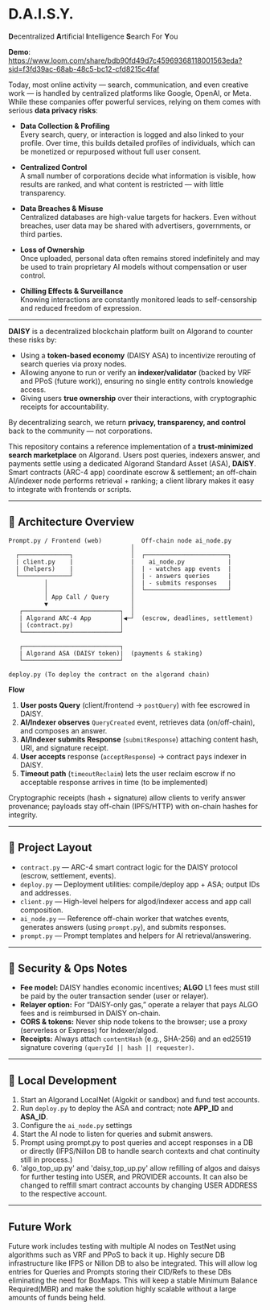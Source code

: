 # D.A.I.S.Y. 
**D**ecentralized **A**rtificial **I**ntelligence **S**earch For **Y**ou

**Demo**:
https://www.loom.com/share/bdb90fd49d7c45969368118001563eda?sid=f3fd39ac-68ab-48c5-bc12-cfd8215c4faf

Today, most online activity — search, communication, and even creative work — is handled by centralized platforms like Google, OpenAI, or Meta. While these companies offer powerful services, relying on them comes with serious **data privacy risks**:

- **Data Collection & Profiling**  
  Every search, query, or interaction is logged and also linked to your profile. Over time, this builds detailed profiles of individuals, which can be monetized or repurposed without full user consent.

- **Centralized Control**  
  A small number of corporations decide what information is visible, how results are ranked, and what content is restricted — with little transparency.

- **Data Breaches & Misuse**  
  Centralized databases are high-value targets for hackers. Even without breaches, user data may be shared with advertisers, governments, or third parties.

- **Loss of Ownership**  
  Once uploaded, personal data often remains stored indefinitely and may be used to train proprietary AI models without compensation or user control.

- **Chilling Effects & Surveillance**  
  Knowing interactions are constantly monitored leads to self-censorship and reduced freedom of expression.

---

**DAISY** is a decentralized blockchain platform built on Algorand to counter these risks by:

- Using a **token-based economy** (DAISY ASA) to incentivize rerouting of search queries via proxy nodes.
- Allowing anyone to run or verify an **indexer/validator** (backed by VRF and PPoS (future work)), ensuring no single entity controls knowledge access.
- Giving users **true ownership** over their interactions, with cryptographic receipts for accountability.

By decentralizing search, we return **privacy, transparency, and control** back to the community — not corporations.


This repository contains a reference implementation of a **trust-minimized search marketplace** on Algorand. 
Users post queries, indexers answer, and payments settle using a dedicated Algorand Standard Asset (ASA), **DAISY**. 
Smart contracts (ARC-4 app) coordinate escrow & settlement; an off-chain AI/indexer node performs retrieval + ranking; 
a client library makes it easy to integrate with frontends or scripts.

---

## 🧱 Architecture Overview

```
Prompt.py / Frontend (web)           Off-chain node ai_node.py
                                  │
  ┌──────────────┐                │  ┌───────────────────────┐
  | client.py    |                |    ai_node.py            |
  | (helpers)    |                │  | - watches app events  |
  └──────────────┘                │  | - answers queries     |
          │                       │  | - submits responses   |
          │                       │  └───────────────────────┘
          │ App Call / Query      │
          ▼                       │
   ┌───────────────────────────┐  │
   | Algorand ARC-4 App        │◀─┘  (escrow, deadlines, settlement)
   | (contract.py)             │
   └───────────────────────────┘

   ┌───────────────────────────┐
   | Algorand ASA (DAISY token)|  (payments & staking)
   └───────────────────────────┘

deploy.py (To deploy the contract on the algorand chain)
```

**Flow**
1. **User posts Query** (client/frontend → `postQuery`) with fee escrowed in DAISY.
2. **AI/Indexer observes** `QueryCreated` event, retrieves data (on/off-chain), and composes an answer.
3. **AI/Indexer submits Response** (`submitResponse`) attaching content hash, URI, and signature receipt.
4. **User accepts**  response (`acceptResponse`) → contract pays indexer in DAISY.
5. **Timeout path** (`timeoutReclaim`) lets the user reclaim escrow if no acceptable response arrives in time (to be implemented)

Cryptographic receipts (hash + signature) allow clients to verify answer provenance; payloads stay off-chain (IPFS/HTTP) with on-chain hashes for integrity.

---

## 📁 Project Layout

- `contract.py` — ARC-4 smart contract logic for the DAISY protocol (escrow, settlement, events).
- `deploy.py` — Deployment utilities: compile/deploy app + ASA; output IDs and addresses.
- `client.py` — High-level helpers for algod/indexer access and app call composition.
- `ai_node.py` — Reference off-chain worker that watches events, generates answers (using `prompt.py`), and submits responses.
- `prompt.py` — Prompt templates and helpers for AI retrieval/answering.


---

## 🔐 Security & Ops Notes

- **Fee model:** DAISY handles economic incentives; **ALGO** L1 fees must still be paid by the outer transaction sender (user or relayer).
- **Relayer option:** For “DAISY-only gas,” operate a relayer that pays ALGO fees and is reimbursed in DAISY on-chain.
- **CORS & tokens:** Never ship node tokens to the browser; use a proxy (serverless or Express) for Indexer/algod.
- **Receipts:** Always attach `contentHash` (e.g., SHA-256) and an ed25519 signature covering `(queryId || hash || requester)`.

---

## 🧪 Local Development

1. Start an Algorand LocalNet (Algokit or sandbox) and fund test accounts.
2. Run `deploy.py` to deploy the ASA and contract; note **APP_ID** and **ASA_ID**.
3. Configure the `ai_node.py` settings
4. Start the AI node to listen for queries and submit answers.
5. Prompt using prompt.py to post queries and accept responses in a DB or directly (IFPS/Nillon DB to handle search contexts and chat continuity still in process.)
6. 'algo_top_up.py' and 'daisy_top_up.py' allow refilling of algos and daisys for further testing into USER, and PROVIDER accounts. It can also be changed to reffill smart contract accounts by changing USER ADDRESS to the respective account.

---

## Future Work
Future work includes testing with multiple AI nodes on TestNet using algorithms such as VRF and PPoS to back it up.
Highly secure DB infrastructure like IFPS or Nillon DB to also be integrated. This will allow log entries for Queries and Prompts storing their CID/Refs to these DBs eliminating the need for BoxMaps. This will keep a stable Minimum Balance Required(MBR) and make the solution highly scalable without a large amounts of funds being held.











